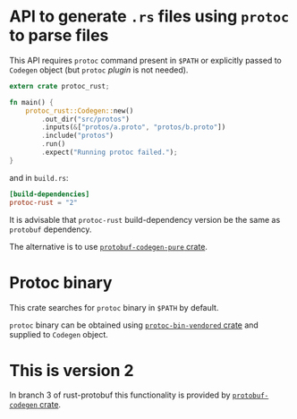<!-- cargo-sync-readme start -->

# API to generate `.rs` files using `protoc` to parse files

This API requires `protoc` command present in `$PATH`
or explicitly passed to `Codegen` object
(but `protoc` *plugin* is not needed).

```rust
extern crate protoc_rust;

fn main() {
    protoc_rust::Codegen::new()
        .out_dir("src/protos")
        .inputs(&["protos/a.proto", "protos/b.proto"])
        .include("protos")
        .run()
        .expect("Running protoc failed.");
}
```

and in `build.rs`:

```toml
[build-dependencies]
protoc-rust = "2"
```

It is advisable that `protoc-rust` build-dependency version be the same as
`protobuf` dependency.

The alternative is to use
[`protobuf-codegen-pure` crate](https://docs.rs/protobuf-codegen-pure).

# Protoc binary

This crate searches for `protoc` binary in `$PATH` by default.

`protoc` binary can be obtained using
[`protoc-bin-vendored` crate](https://docs.rs/protoc-bin-vendored)
and supplied to `Codegen` object.

# This is version 2

In branch 3 of rust-protobuf this functionality is provided by
[`protobuf-codegen` crate](https://docs.rs/protobuf-codegen/%3E=3.0.0-alpha).

<!-- cargo-sync-readme end -->

